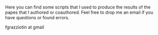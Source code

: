 Here you can find some scripts that I used to produce the results of the papes that I authored or coauthored.
Feel free to drop me an email if you have questions or found errors.

fgrazziotin at gmail 
